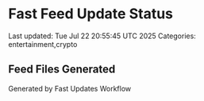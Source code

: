 # Fast Feed Update Status
Last updated: Tue Jul 22 20:55:45 UTC 2025
Categories: entertainment,crypto

## Feed Files Generated

Generated by Fast Updates Workflow
